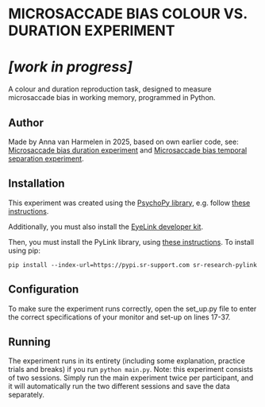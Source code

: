 # MICROSACCADE BIAS COLOUR VS. DURATION EXPERIMENT
# ***[work in progress]***
A colour and duration reproduction task, designed to measure microsaccade bias in working memory, programmed in Python.

## Author
Made by Anna van Harmelen in 2025, based on own earlier code, see: [Microsaccade bias duration experiment](https://github.com/annavanharmelen/Microsaccade-bias-duration-experiment) and [Microsaccade bias temporal separation experiment](https://github.com/annavanharmelen/Microsaccade-bias-temporal-separation-experiment).

## Installation
This experiment was created using the [PsychoPy library](https://www.psychopy.org), e.g. follow [these instructions](https://www.psychopy.org/download.html).

Additionally, you must also install the [EyeLink developer kit](https://www.sr-research.com/support/thread-13.html).

Then, you must install the PyLink library, using [these instructions](https://www.sr-research.com/support/thread-48.html).
To install using pip:

```
pip install --index-url=https://pypi.sr-support.com sr-research-pylink
```

## Configuration
To make sure the experiment runs correctly, open the set_up.py file to enter the correct specifications of your monitor and set-up on lines 17-37.

## Running
The experiment runs in its entirety (including some explanation, practice trials and breaks) if you run `python main.py`.
Note: this experiment consists of two sessions. Simply run the main experiment twice per participant, and it will automatically run the two different sessions and save the data separately. 
